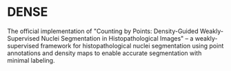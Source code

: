 # DENSE
The official implementation of "Counting by Points: Density-Guided Weakly-Supervised Nuclei Segmentation in Histopathological Images" – a weakly-supervised framework for histopathological nuclei segmentation using point annotations and density maps to enable accurate segmentation with minimal labeling.
